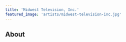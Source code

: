 ```yaml
---
title: 'Midwest Television, Inc.'
featured_image: 'artists/midwest-television-inc.jpg'
---
```


## About


